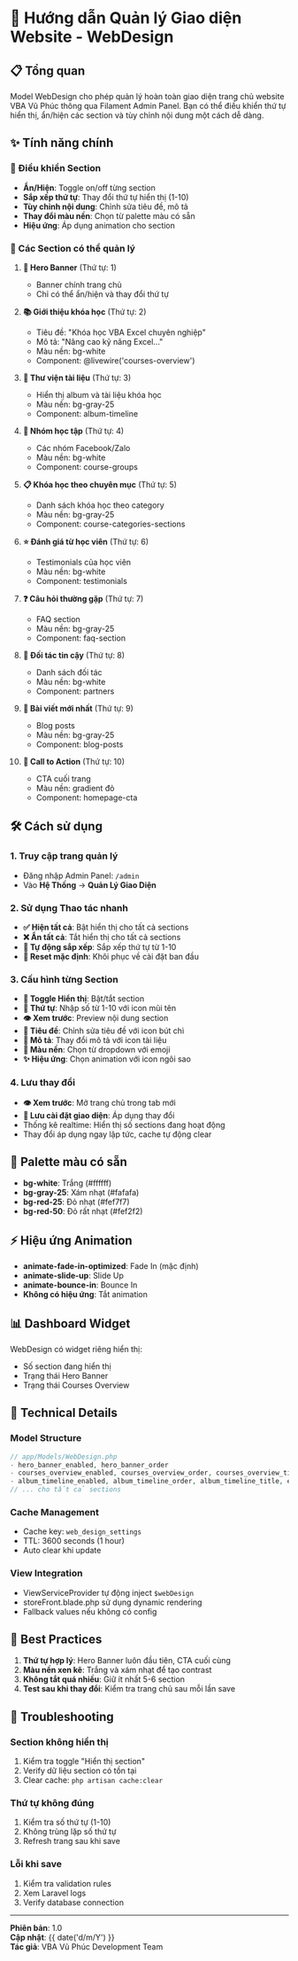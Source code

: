 # 🎨 Hướng dẫn Quản lý Giao diện Website - WebDesign

## 📋 Tổng quan

Model WebDesign cho phép quản lý hoàn toàn giao diện trang chủ website VBA Vũ Phúc thông qua Filament Admin Panel. Bạn có thể điều khiển thứ tự hiển thị, ẩn/hiện các section và tùy chỉnh nội dung một cách dễ dàng.

## ✨ Tính năng chính

### 🎯 Điều khiển Section
- **Ẩn/Hiện**: Toggle on/off từng section
- **Sắp xếp thứ tự**: Thay đổi thứ tự hiển thị (1-10)
- **Tùy chỉnh nội dung**: Chỉnh sửa tiêu đề, mô tả
- **Thay đổi màu nền**: Chọn từ palette màu có sẵn
- **Hiệu ứng**: Áp dụng animation cho section

### 📱 Các Section có thể quản lý

1. **🎯 Hero Banner** (Thứ tự: 1)
   - Banner chính trang chủ
   - Chỉ có thể ẩn/hiện và thay đổi thứ tự

2. **📚 Giới thiệu khóa học** (Thứ tự: 2)
   - Tiêu đề: "Khóa học VBA Excel chuyên nghiệp"
   - Mô tả: "Nâng cao kỹ năng Excel..."
   - Màu nền: bg-white
   - Component: @livewire('courses-overview')

3. **📸 Thư viện tài liệu** (Thứ tự: 3)
   - Hiển thị album và tài liệu khóa học
   - Màu nền: bg-gray-25
   - Component: album-timeline

4. **👥 Nhóm học tập** (Thứ tự: 4)
   - Các nhóm Facebook/Zalo
   - Màu nền: bg-white
   - Component: course-groups

5. **📋 Khóa học theo chuyên mục** (Thứ tự: 5)
   - Danh sách khóa học theo category
   - Màu nền: bg-gray-25
   - Component: course-categories-sections

6. **⭐ Đánh giá từ học viên** (Thứ tự: 6)
   - Testimonials của học viên
   - Màu nền: bg-white
   - Component: testimonials

7. **❓ Câu hỏi thường gặp** (Thứ tự: 7)
   - FAQ section
   - Màu nền: bg-gray-25
   - Component: faq-section

8. **🤝 Đối tác tin cậy** (Thứ tự: 8)
   - Danh sách đối tác
   - Màu nền: bg-white
   - Component: partners

9. **📰 Bài viết mới nhất** (Thứ tự: 9)
   - Blog posts
   - Màu nền: bg-gray-25
   - Component: blog-posts

10. **🎯 Call to Action** (Thứ tự: 10)
    - CTA cuối trang
    - Màu nền: gradient đỏ
    - Component: homepage-cta

## 🛠️ Cách sử dụng

### 1. Truy cập trang quản lý
- Đăng nhập Admin Panel: `/admin`
- Vào **Hệ Thống** → **Quản Lý Giao Diện**

### 2. Sử dụng Thao tác nhanh
- **✅ Hiện tất cả**: Bật hiển thị cho tất cả sections
- **❌ Ẩn tất cả**: Tắt hiển thị cho tất cả sections
- **🔢 Tự động sắp xếp**: Sắp xếp thứ tự từ 1-10
- **🔄 Reset mặc định**: Khôi phục về cài đặt ban đầu

### 3. Cấu hình từng Section
- **🔘 Toggle Hiển thị**: Bật/tắt section
- **📍 Thứ tự**: Nhập số từ 1-10 với icon mũi tên
- **👁️ Xem trước**: Preview nội dung section
- **📝 Tiêu đề**: Chỉnh sửa tiêu đề với icon bút chì
- **📄 Mô tả**: Thay đổi mô tả với icon tài liệu
- **🎨 Màu nền**: Chọn từ dropdown với emoji
- **✨ Hiệu ứng**: Chọn animation với icon ngôi sao

### 4. Lưu thay đổi
- **👁️ Xem trước**: Mở trang chủ trong tab mới
- **💾 Lưu cài đặt giao diện**: Áp dụng thay đổi
- Thống kê realtime: Hiển thị số sections đang hoạt động
- Thay đổi áp dụng ngay lập tức, cache tự động clear

## 🎨 Palette màu có sẵn

- **bg-white**: Trắng (#ffffff)
- **bg-gray-25**: Xám nhạt (#fafafa)
- **bg-red-25**: Đỏ nhạt (#fef7f7)
- **bg-red-50**: Đỏ rất nhạt (#fef2f2)

## ⚡ Hiệu ứng Animation

- **animate-fade-in-optimized**: Fade In (mặc định)
- **animate-slide-up**: Slide Up
- **animate-bounce-in**: Bounce In
- **Không có hiệu ứng**: Tắt animation

## 📊 Dashboard Widget

WebDesign có widget riêng hiển thị:
- Số section đang hiển thị
- Trạng thái Hero Banner
- Trạng thái Courses Overview

## 🔧 Technical Details

### Model Structure
```php
// app/Models/WebDesign.php
- hero_banner_enabled, hero_banner_order
- courses_overview_enabled, courses_overview_order, courses_overview_title, etc.
- album_timeline_enabled, album_timeline_order, album_timeline_title, etc.
// ... cho tất cả sections
```

### Cache Management
- Cache key: `web_design_settings`
- TTL: 3600 seconds (1 hour)
- Auto clear khi update

### View Integration
- ViewServiceProvider tự động inject `$webDesign`
- storeFront.blade.php sử dụng dynamic rendering
- Fallback values nếu không có config

## 🚀 Best Practices

1. **Thứ tự hợp lý**: Hero Banner luôn đầu tiên, CTA cuối cùng
2. **Màu nền xen kẽ**: Trắng và xám nhạt để tạo contrast
3. **Không tắt quá nhiều**: Giữ ít nhất 5-6 section
4. **Test sau khi thay đổi**: Kiểm tra trang chủ sau mỗi lần save

## 🐛 Troubleshooting

### Section không hiển thị
1. Kiểm tra toggle "Hiển thị section"
2. Verify dữ liệu section có tồn tại
3. Clear cache: `php artisan cache:clear`

### Thứ tự không đúng
1. Kiểm tra số thứ tự (1-10)
2. Không trùng lặp số thứ tự
3. Refresh trang sau khi save

### Lỗi khi save
1. Kiểm tra validation rules
2. Xem Laravel logs
3. Verify database connection

---

**Phiên bản**: 1.0  
**Cập nhật**: {{ date('d/m/Y') }}  
**Tác giả**: VBA Vũ Phúc Development Team
